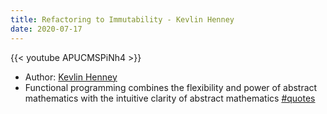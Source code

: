 ```yaml
---
title: Refactoring to Immutability - Kevlin Henney
date: 2020-07-17
---
```


{{< youtube APUCMSPiNh4 >}}

- Author: [Kevlin Henney]
- Functional programming combines the flexibility and power of abstract mathematics with the intuitive clarity of abstract mathematics [#quotes]

[Kevlin Henney]: ../people/kevlin-henney.md
[#quotes]: ../quotes.md
